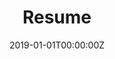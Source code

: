 ---
title: "Resume"  # Add a page title.
summary: "Carlos Hinojosa Online Resume"  # Add a page description.
date: "2019-01-01T00:00:00Z"  # Add today's date.
type: "widget_page"  # Page type is a Widget Page
---